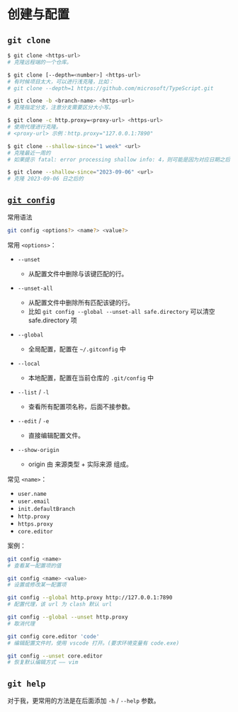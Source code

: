 # 创建与配置

## `git clone`

```sh
$ git clone <https-url>
# 克隆远程端的一个仓库。

$ git clone [--depth=<number>] <https-url>
# 有时候项目太大，可以进行浅克隆，比如：
# git clone --depth=1 https://github.com/microsoft/TypeScript.git

$ git clone -b <branch-name> <https-url>
# 克隆指定分支，注意分支需要区分大小写。

$ git clone -c http.proxy=<proxy-url> <https-url>
# 使用代理进行克隆。
# <proxy-url> 示例：http.proxy="127.0.0.1:7890"

$ git clone --shallow-since="1 week" <url>
# 克隆最近一周的
# 如果提示 fatal: error processing shallow info: 4，则可能是因为对应日期之后，没有提交内容。

$ git clone --shallow-since="2023-09-06" <url>
# 克隆 2023-09-06 日之后的
```

## [`git config`](https://git-scm.com/docs/git-config/en)

常用语法

```sh
git config <options?> <name?> <value?>
```

常用 `<options>`：

- `--unset`
    - 从配置文件中删除与该键匹配的行。

- `--unset-all`
    - 从配置文件中删除所有匹配该键的行。
    - 比如 `git config --global --unset-all safe.directory` 可以清空 safe.directory 项

- `--global`
    - 全局配置，配置在 `~/.gitconfig` 中

- `--local`
    - 本地配置，配置在当前仓库的 `.git/config` 中

- `--list` / `-l`
    - 查看所有配置项名称，后面不接参数。

- `--edit` / `-e`
    - 直接编辑配置文件。

- `--show-origin`
    - origin 由 来源类型 + 实际来源 组成。

常见 `<name>`：

- `user.name`
- `user.email`
- `init.defaultBranch`
- `http.proxy`
- `https.proxy`
- `core.editor`

案例：

```sh
git config <name>
# 查看某一配置项的值

git config <name> <value>
# 设置或修改某一配置项

git config --global http.proxy http://127.0.0.1:7890
# 配置代理，该 url 为 clash 默认 url

git config --global --unset http.proxy
# 取消代理

git config core.editor 'code'
# 编辑配置文件时，使用 vscode 打开。(要求环境变量有 code.exe)

git config --unset core.editor
# 恢复默认编辑方式 —— vim
```

## `git help`

对于我，更常用的方法是在后面添加 `-h` / `--help` 参数。

